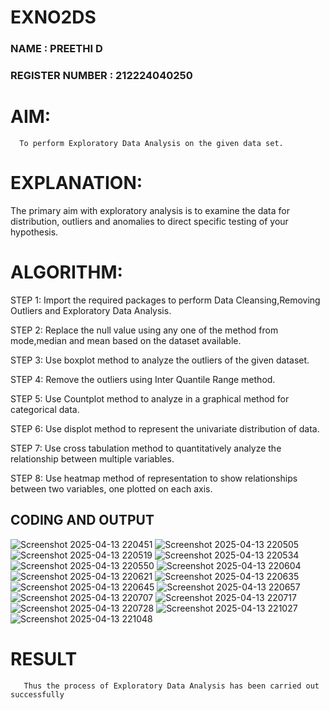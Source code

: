 # EXNO2DS

 ### NAME : PREETHI D
 ### REGISTER NUMBER : 212224040250
# AIM:
      To perform Exploratory Data Analysis on the given data set.
      
# EXPLANATION:
  The primary aim with exploratory analysis is to examine the data for distribution, outliers and anomalies to direct specific testing of your hypothesis.
  
# ALGORITHM:
STEP 1: Import the required packages to perform Data Cleansing,Removing Outliers and Exploratory Data Analysis.

STEP 2: Replace the null value using any one of the method from mode,median and mean based on the dataset available.

STEP 3: Use boxplot method to analyze the outliers of the given dataset.

STEP 4: Remove the outliers using Inter Quantile Range method.

STEP 5: Use Countplot method to analyze in a graphical method for categorical data.

STEP 6: Use displot method to represent the univariate distribution of data.

STEP 7: Use cross tabulation method to quantitatively analyze the relationship between multiple variables.

STEP 8: Use heatmap method of representation to show relationships between two variables, one plotted on each axis.

## CODING AND OUTPUT
 
 ![Screenshot 2025-04-13 220451](https://github.com/user-attachments/assets/36a5ca52-8699-4a62-b12f-4ac74decb17a)
 ![Screenshot 2025-04-13 220505](https://github.com/user-attachments/assets/7dc98210-2c86-4fc9-9f60-53c1db954d55)
 ![Screenshot 2025-04-13 220519](https://github.com/user-attachments/assets/8be27de9-33bc-4e76-9308-459471d24f16)
 ![Screenshot 2025-04-13 220534](https://github.com/user-attachments/assets/623b5204-c156-4e30-963a-8cc3b34b3a64)
 ![Screenshot 2025-04-13 220550](https://github.com/user-attachments/assets/7f7a2b63-0faa-4cbe-8492-1660a6dfbb9c)
 ![Screenshot 2025-04-13 220604](https://github.com/user-attachments/assets/5afe13ab-fdf3-4168-bca3-d39f780175ff)
 ![Screenshot 2025-04-13 220621](https://github.com/user-attachments/assets/25219937-56df-45c5-ad57-339c2c684eaf)
 ![Screenshot 2025-04-13 220635](https://github.com/user-attachments/assets/15a183e7-1706-44df-92ee-2a7755283535)
 ![Screenshot 2025-04-13 220645](https://github.com/user-attachments/assets/8fdb670e-125b-4c45-925b-15d482b032bd)
 ![Screenshot 2025-04-13 220657](https://github.com/user-attachments/assets/72a6a308-5058-499a-a3df-7e9b74a13d77)
 ![Screenshot 2025-04-13 220707](https://github.com/user-attachments/assets/c244bb4d-9fef-41a4-9021-181e45026746)
 ![Screenshot 2025-04-13 220717](https://github.com/user-attachments/assets/498b1998-b924-4c99-a554-ba558a4b5467)
 ![Screenshot 2025-04-13 220728](https://github.com/user-attachments/assets/8a54e1cf-b958-4b91-815d-2cfdf3ef1e18)
 ![Screenshot 2025-04-13 221027](https://github.com/user-attachments/assets/f750e80a-c78f-4fd4-8d43-2dad778138d3)
 ![Screenshot 2025-04-13 221048](https://github.com/user-attachments/assets/015d746f-0034-4626-994c-9bbab81f5bd7)













# RESULT
       Thus the process of Exploratory Data Analysis has been carried out successfully 
